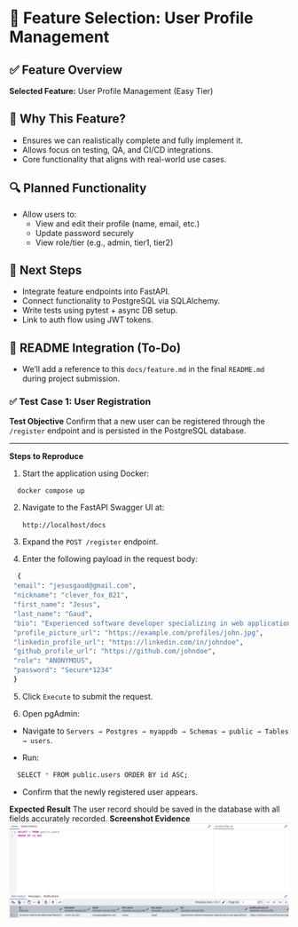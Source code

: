 # 📌 Feature Selection: User Profile Management

## ✅ Feature Overview
**Selected Feature:** User Profile Management (Easy Tier)

## 📘 Why This Feature?
- Ensures we can realistically complete and fully implement it.
- Allows focus on testing, QA, and CI/CD integrations.
- Core functionality that aligns with real-world use cases.

## 🔍 Planned Functionality
- Allow users to:
  - View and edit their profile (name, email, etc.)
  - Update password securely
  - View role/tier (e.g., admin, tier1, tier2)

## 🧠 Next Steps
- Integrate feature endpoints into FastAPI.
- Connect functionality to PostgreSQL via SQLAlchemy.
- Write tests using pytest + async DB setup.
- Link to auth flow using JWT tokens.

## 🔗 README Integration (To-Do)
- We’ll add a reference to this `docs/feature.md` in the final `README.md` during project submission.


### ✅ Test Case 1: User Registration

**Test Objective**
Confirm that a new user can be registered through the `/register` endpoint and is persisted in the PostgreSQL database.

---

**Steps to Reproduce**
1. Start the application using Docker:
 ```sh
   docker compose up
```

2. Navigate to the FastAPI Swagger UI at:

   `http://localhost/docs`

3. Expand the  `POST /register` endpoint.

4. Enter the following payload in the request body:
 ```sh
   {
  "email": "jesusgaud@gmail.com",
  "nickname": "clever_fox_821",
  "first_name": "Jesus",
  "last_name": "Gaud",
  "bio": "Experienced software developer specializing in web applications.",
  "profile_picture_url": "https://example.com/profiles/john.jpg",
  "linkedin_profile_url": "https://linkedin.com/in/johndoe",
  "github_profile_url": "https://github.com/johndoe",
  "role": "ANONYMOUS",
  "password": "Secure*1234"
  }
```
5. Click `Execute` to submit the request.

6. Open pgAdmin:
- Navigate to `Servers → Postgres → myappdb → Schemas → public → Tables → users`.

- Run:
 ```sh
   SELECT * FROM public.users ORDER BY id ASC;
```
- Confirm that the newly registered user appears.

**Expected Result**
The user record should be saved in the database with all fields accurately recorded.
**Screenshot Evidence**
![User Successfully Registered](screenshots/user-registration-success.png)
